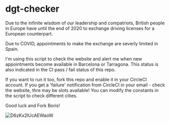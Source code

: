 # dgt-checker

Due to the infinite wisdom of our leadership and compatriots, British people in Europe have until the end of 2020 to exchange driving licenses for a European counterpart.

Due to COVID, appointments to make the exchange are severly limited in Spain.

I'm using this script to check the website and alert me when new appointments become available in Barcelona or Tarragona. This status is also indicated in the CI pass / fail status of this repo.

If you want to run it too, fork this repo and enable it in your CircleCI account. If you get a 'failure' notification from CircleCI in your email - check the website, thre may be slots available! You can modify the constants in the script to check different cities.

Good luck and Fork Boris!

![D6zKx2lUcAEWaoW](https://user-images.githubusercontent.com/316538/95092374-d692dc80-0727-11eb-8ee9-3a1e6228208b.jpg)
